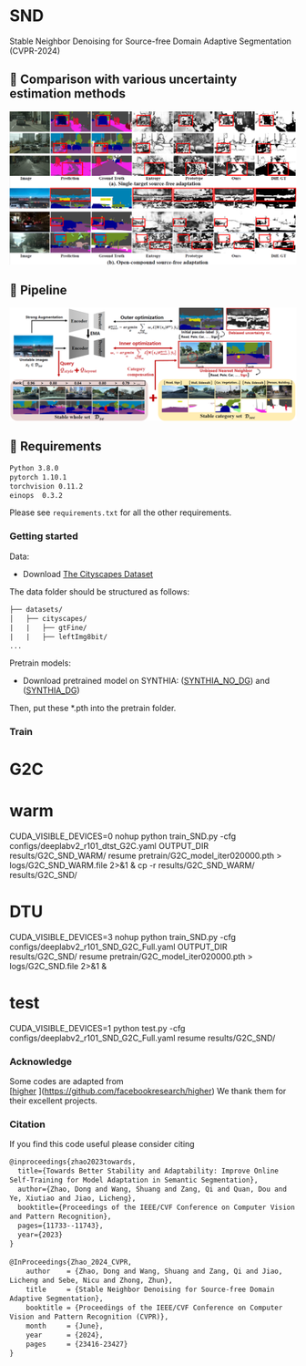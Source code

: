 # SND
Stable Neighbor Denoising for Source-free Domain Adaptive Segmentation (CVPR-2024)

## :speech_balloon: Comparison with various uncertainty estimation methods
![](./images/show.jpg)

## :speech_balloon: Pipeline
![](./images/pipeline.jpg)

## :speech_balloon: Requirements

```
Python 3.8.0
pytorch 1.10.1
torchvision 0.11.2
einops  0.3.2
```
Please see `requirements.txt` for all the other requirements.

### Getting started
Data:
- Download [The Cityscapes Dataset]( https://www.cityscapes-dataset.com/ )

The data folder should be structured as follows:
```
├── datasets/
│   ├── cityscapes/     
|   |   ├── gtFine/
|   |   ├── leftImg8bit/		
...
```
Pretrain models:
- Download pretrained model on SYNTHIA: ([SYNTHIA_NO_DG](https://drive.google.com/file/d/1380-cAcVxIgyhKWHtf5IGkGbdQGZ7Gzb/view?usp=drive_link)) and ([SYNTHIA_DG](https://drive.google.com/file/d/1_EhjzkcVClC_cjnar6r_tnpU3ZMB8nXG/view?usp=drive_link)) 

Then, put these *.pth into the pretrain folder.

### Train
# G2C
# warm
CUDA_VISIBLE_DEVICES=0 nohup python train_SND.py -cfg configs/deeplabv2_r101_dtst_G2C.yaml OUTPUT_DIR results/G2C_SND_WARM/ resume pretrain/G2C_model_iter020000.pth > logs/G2C_SND_WARM.file 2>&1 &
cp -r results/G2C_SND_WARM/ results/G2C_SND/
# DTU
CUDA_VISIBLE_DEVICES=3 nohup python train_SND.py -cfg configs/deeplabv2_r101_SND_G2C_Full.yaml OUTPUT_DIR results/G2C_SND/ resume pretrain/G2C_model_iter020000.pth > logs/G2C_SND.file 2>&1 &

# test
CUDA_VISIBLE_DEVICES=1 python test.py -cfg configs/deeplabv2_r101_SND_G2C_Full.yaml resume results/G2C_SND/

### Acknowledge
Some codes are adapted from  
[[higher](https://github.com/JDAI-CV/FADA#classes-matter-a-fine-grained-adversarial-approach-to-cross-domain-semantic-segmentation-eccv-2020)  ](https://github.com/facebookresearch/higher)
We thank them for their excellent projects.


### Citation
If you find this code useful please consider citing
```
@inproceedings{zhao2023towards,
  title={Towards Better Stability and Adaptability: Improve Online Self-Training for Model Adaptation in Semantic Segmentation},
  author={Zhao, Dong and Wang, Shuang and Zang, Qi and Quan, Dou and Ye, Xiutiao and Jiao, Licheng},
  booktitle={Proceedings of the IEEE/CVF Conference on Computer Vision and Pattern Recognition},
  pages={11733--11743},
  year={2023}
}

@InProceedings{Zhao_2024_CVPR,
    author    = {Zhao, Dong and Wang, Shuang and Zang, Qi and Jiao, Licheng and Sebe, Nicu and Zhong, Zhun},
    title     = {Stable Neighbor Denoising for Source-free Domain Adaptive Segmentation},
    booktitle = {Proceedings of the IEEE/CVF Conference on Computer Vision and Pattern Recognition (CVPR)},
    month     = {June},
    year      = {2024},
    pages     = {23416-23427}
}

```

